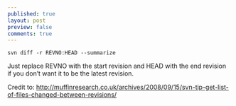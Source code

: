 ```yaml
---
published: true
layout: post
preview: false
comments: true
---
```

<section id="basic-effect">
<pre class="language-bash"><code>svn diff -r REVNO:HEAD --summarize</code></pre>

<p>Just replace REVNO with the start revision and HEAD with the end revision if you don’t want it to be the latest revision.</p>

<p>
Credit to:
<a href="http://muffinresearch.co.uk/archives/2008/09/15/svn-tip-get-list-of-files-changed-between-revisions/">
  http://muffinresearch.co.uk/archives/2008/09/15/svn-tip-get-list-of-files-changed-between-revisions/
</a>
</p>
</section>